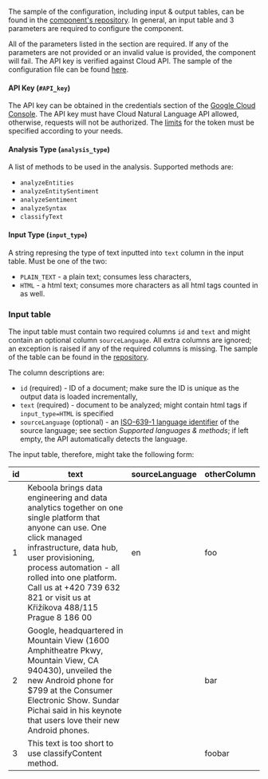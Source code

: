 The sample of the configuration, including input & output tables, can be found in the [component's repository](https://bitbucket.org/kds_consulting_team/kds-team.ex-google-nlp/src/master/component_config/sample-config/). In general, an input table and 3 parameters are required to configure the component.

All of the parameters listed in the section are required. If any of the parameters are not provided or an invalid value is provided, the component will fail. The API key is verified against Cloud API. The sample of the configuration file can be found [here](https://bitbucket.org/kds_consulting_team/kds-team.ex-google-nlp/src/master/component_config/sample-config/config.json).

#### API Key (`#API_key`)

The API key can be obtained in the credentials section of the [Google Cloud Console](https://console.cloud.google.com/apis/credentials). The API key must have Cloud Natural Language API allowed, otherwise, requests will not be authorized. The [limits](https://cloud.google.com/natural-language/quotas) for the token must be specified according to your needs.

#### Analysis Type (`analysis_type`)

A list of methods to be used in the analysis. Supported methods are:

- `analyzeEntities`
- `analyzeEntitySentiment`
- `analyzeSentiment`
- `analyzeSyntax`
- `classifyText`

#### Input Type (`input_type`)

A string represing the type of text inputted into `text` column in the input table. Must be one of the two:

- `PLAIN_TEXT` - a plain text; consumes less characters,
- `HTML` - a html text; consumes more characters as all html tags counted in as well.

### Input table

The input table must contain two required columns `id` and `text` and might contain an optional column `sourceLanguage`. All extra columns are ignored; an exception is raised if any of the required columns is missing. The sample of the table can be found in the [repository](https://bitbucket.org/kds_consulting_team/kds-team.ex-google-nlp/src/master/component_config/sample-config/in/tables/test.csv).

The column descriptions are:

- `id` (required) - ID of a document; make sure the ID is unique as the output data is loaded incrementally,
- `text` (required) - document to be analyzed; might contain html tags if `input_type=HTML` is specified
- `sourceLanguage` (optional) - an [ISO-639-1 language identifier](https://cloud.google.com/translate/docs/languages) of the source language; see section *Supported languages & methods*; if left empty, the API automatically detects the language.

The input table, therefore, might take the following form:

| id 	| text 	| sourceLanguage 	| otherColumn 	|
|----	|--------------------------------------------------------------------------------------------------------------------------------------------------------------------------------------------------------------------------------------------------------------------------------------------------------	|----------------	|-------------	|
| 1 	| Keboola brings data engineering and data analytics together on one single platform that anyone can use. One click managed infrastructure, data hub, user provisioning, process automation - all rolled into one platform. Call us at +420 739 632 821 or visit us at Křižíkova 488/115 Prague 8 186 00 	| en 	| foo 	|
| 2 	| Google, headquartered in Mountain View (1600 Amphitheatre Pkwy,  Mountain View, CA 940430), unveiled the new Android phone for  $799 at the Consumer Electronic Show. Sundar Pichai said in his  keynote that users love their new Android phones. 	|  	| bar 	|
| 3 	| This text is too short to use classifyContent method. 	|  	| foobar 	|